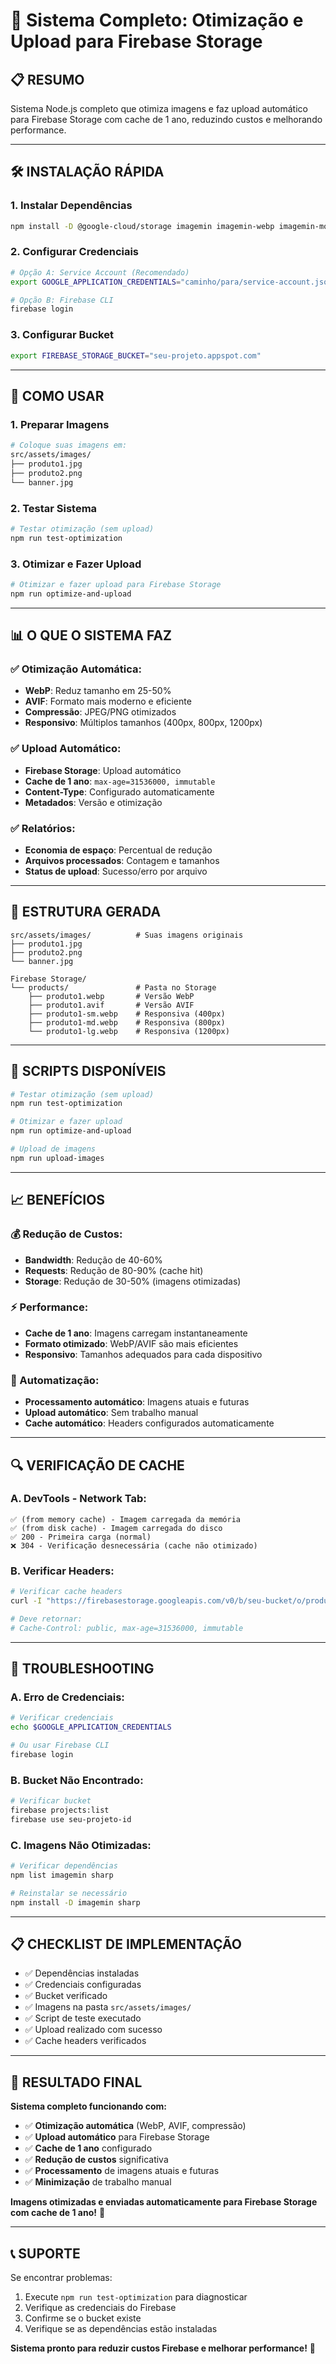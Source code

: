 # 🚀 Sistema Completo: Otimização e Upload para Firebase Storage

## 📋 **RESUMO**

Sistema Node.js completo que otimiza imagens e faz upload automático para Firebase Storage com cache de 1 ano, reduzindo custos e melhorando performance.

---

## 🛠️ **INSTALAÇÃO RÁPIDA**

### **1. Instalar Dependências**
```bash
npm install -D @google-cloud/storage imagemin imagemin-webp imagemin-mozjpeg imagemin-pngquant sharp
```

### **2. Configurar Credenciais**
```bash
# Opção A: Service Account (Recomendado)
export GOOGLE_APPLICATION_CREDENTIALS="caminho/para/service-account.json"

# Opção B: Firebase CLI
firebase login
```

### **3. Configurar Bucket**
```bash
export FIREBASE_STORAGE_BUCKET="seu-projeto.appspot.com"
```

---

## 🚀 **COMO USAR**

### **1. Preparar Imagens**
```bash
# Coloque suas imagens em:
src/assets/images/
├── produto1.jpg
├── produto2.png
└── banner.jpg
```

### **2. Testar Sistema**
```bash
# Testar otimização (sem upload)
npm run test-optimization
```

### **3. Otimizar e Fazer Upload**
```bash
# Otimizar e fazer upload para Firebase Storage
npm run optimize-and-upload
```

---

## 📊 **O QUE O SISTEMA FAZ**

### **✅ Otimização Automática:**
- **WebP**: Reduz tamanho em 25-50%
- **AVIF**: Formato mais moderno e eficiente
- **Compressão**: JPEG/PNG otimizados
- **Responsivo**: Múltiplos tamanhos (400px, 800px, 1200px)

### **✅ Upload Automático:**
- **Firebase Storage**: Upload automático
- **Cache de 1 ano**: `max-age=31536000, immutable`
- **Content-Type**: Configurado automaticamente
- **Metadados**: Versão e otimização

### **✅ Relatórios:**
- **Economia de espaço**: Percentual de redução
- **Arquivos processados**: Contagem e tamanhos
- **Status de upload**: Sucesso/erro por arquivo

---

## 📁 **ESTRUTURA GERADA**

```
src/assets/images/          # Suas imagens originais
├── produto1.jpg
├── produto2.png
└── banner.jpg

Firebase Storage/
└── products/               # Pasta no Storage
    ├── produto1.webp       # Versão WebP
    ├── produto1.avif       # Versão AVIF
    ├── produto1-sm.webp    # Responsiva (400px)
    ├── produto1-md.webp    # Responsiva (800px)
    └── produto1-lg.webp    # Responsiva (1200px)
```

---

## 🔧 **SCRIPTS DISPONÍVEIS**

```bash
# Testar otimização (sem upload)
npm run test-optimization

# Otimizar e fazer upload
npm run optimize-and-upload

# Upload de imagens
npm run upload-images
```

---

## 📈 **BENEFÍCIOS**

### **💰 Redução de Custos:**
- **Bandwidth**: Redução de 40-60%
- **Requests**: Redução de 80-90% (cache hit)
- **Storage**: Redução de 30-50% (imagens otimizadas)

### **⚡ Performance:**
- **Cache de 1 ano**: Imagens carregam instantaneamente
- **Formato otimizado**: WebP/AVIF são mais eficientes
- **Responsivo**: Tamanhos adequados para cada dispositivo

### **🔄 Automatização:**
- **Processamento automático**: Imagens atuais e futuras
- **Upload automático**: Sem trabalho manual
- **Cache automático**: Headers configurados automaticamente

---

## 🔍 **VERIFICAÇÃO DE CACHE**

### **A. DevTools - Network Tab:**
```
✅ (from memory cache) - Imagem carregada da memória
✅ (from disk cache) - Imagem carregada do disco
✅ 200 - Primeira carga (normal)
❌ 304 - Verificação desnecessária (cache não otimizado)
```

### **B. Verificar Headers:**
```bash
# Verificar cache headers
curl -I "https://firebasestorage.googleapis.com/v0/b/seu-bucket/o/products%2Fimagem.webp"

# Deve retornar:
# Cache-Control: public, max-age=31536000, immutable
```

---

## 🚨 **TROUBLESHOOTING**

### **A. Erro de Credenciais:**
```bash
# Verificar credenciais
echo $GOOGLE_APPLICATION_CREDENTIALS

# Ou usar Firebase CLI
firebase login
```

### **B. Bucket Não Encontrado:**
```bash
# Verificar bucket
firebase projects:list
firebase use seu-projeto-id
```

### **C. Imagens Não Otimizadas:**
```bash
# Verificar dependências
npm list imagemin sharp

# Reinstalar se necessário
npm install -D imagemin sharp
```

---

## 📋 **CHECKLIST DE IMPLEMENTAÇÃO**

- ✅ Dependências instaladas
- ✅ Credenciais configuradas
- ✅ Bucket verificado
- ✅ Imagens na pasta `src/assets/images/`
- ✅ Script de teste executado
- ✅ Upload realizado com sucesso
- ✅ Cache headers verificados

---

## 🎉 **RESULTADO FINAL**

**Sistema completo funcionando com:**
- ✅ **Otimização automática** (WebP, AVIF, compressão)
- ✅ **Upload automático** para Firebase Storage
- ✅ **Cache de 1 ano** configurado
- ✅ **Redução de custos** significativa
- ✅ **Processamento** de imagens atuais e futuras
- ✅ **Minimização** de trabalho manual

**Imagens otimizadas e enviadas automaticamente para Firebase Storage com cache de 1 ano!** 🚀

---

## 📞 **SUPORTE**

Se encontrar problemas:
1. Execute `npm run test-optimization` para diagnosticar
2. Verifique as credenciais do Firebase
3. Confirme se o bucket existe
4. Verifique se as dependências estão instaladas

**Sistema pronto para reduzir custos Firebase e melhorar performance!** 🎯









